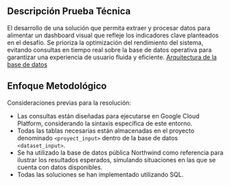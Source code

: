 ## Descripción Prueba Técnica
El desarrollo de una solución que permita extraer y procesar datos para alimentar un dashboard visual que refleje los indicadores clave planteados en el desafío. Se prioriza la optimización del rendimiento del sistema, evitando consultas en tiempo real sobre la base de datos operativa para garantizar una experiencia de usuario fluida y eficiente.
[Arquitectura de la base de datos](/images/arquitectura_bbdd.JPG)

## Enfoque Metodológico
Consideraciones previas para la resolución:
- Las consultas están diseñadas para ejecutarse en Google Cloud Platform, considerando la sintaxis específica de este entorno.
- Todas las tablas necesarias están almacenadas en el proyecto denominado `<proyect_input>` dentro de la base de datos `<dataset_input>`.
- Se ha utilizado la base de datos pública Northwind como referencia para ilustrar los resultados esperados, simulando situaciones en las que se cuenta con datos disponibles.
- Todas las soluciones se han implementado utilizando SQL.
